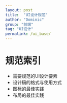 ```yaml
---
layout: post
title:  "UI设计规范"
author: "Dominic"
group: "前端"
tag: "UI设计"
permalink: /ui_base/
---
```


# 规范索引
- 需要规范的UI设计要素
- 设计稿的格式与使用方式
- 图标的最佳实践
- 布局的最佳实践
